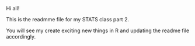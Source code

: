 Hi all!

This is the readmme file for my STATS class part 2.

You will see my create exciting new things in R and updating the readme file accordingly.
